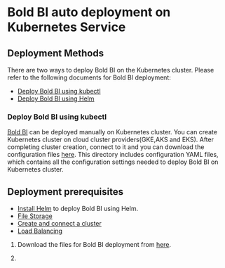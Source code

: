 # Bold BI auto deployment on Kubernetes Service

## Deployment Methods

There are two ways to deploy Bold BI on the Kubernetes cluster. Please refer to the following documents for Bold BI deployment:

* [Deploy Bold BI using kubectl]()
* [Deploy Bold BI using Helm]()

### Deploy Bold BI using kubectl

[Bold BI](https://www.boldbi.com/) can be deployed manually on Kubernetes cluster. You can create Kubernetes cluster on cloud cluster providers(GKE,AKS and EKS). After completing cluster creation, connect to it and you can download the configuration files [here](../deploy/). This directory includes configuration YAML files, which contains all the configuration settings needed to deploy Bold BI on Kubernetes cluster.

## Deployment prerequisites

* [Install Helm](https://helm.sh/docs/intro/install/) to deploy Bold BI using Helm.
* [File Storage](pre-requisites.md#file-storage)
* [Create and connect a cluster](pre-requisites.md#create-a-cluster)
* [Load Balancing](docs/pre-requisites.md#load-balancing)

1. Download the files for Bold BI deployment from [here]().

2.  

